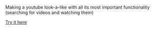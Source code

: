 Making a youtube look-a-like with all its most important functionality (searching for videos and watching them)

[Try it here](https://blooming-retreat-12968.herokuapp.com/)
